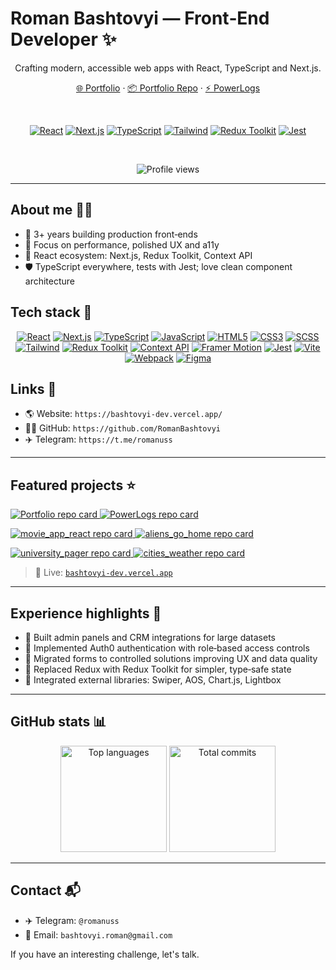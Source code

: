 # Roman Bashtovyi — Front‑End Developer ✨

<div align="center">

Crafting modern, accessible web apps with React, TypeScript and Next.js.

[🌐 Portfolio](https://bashtovyi-dev.vercel.app/) · [📦 Portfolio Repo](https://github.com/RomanBashtovyi/Bashtovyi-Frontend-Portfolio) · [⚡ PowerLogs](https://github.com/RomanBashtovyi/PowerLogs)

<br />

<!-- Tech badges headline row -->

<a href="https://react.dev"><img src="https://img.shields.io/badge/React-20232A?style=for-the-badge&logo=react&logoColor=61DAFB" alt="React" /></a>
<a href="https://nextjs.org"><img src="https://img.shields.io/badge/Next.js-000000?style=for-the-badge&logo=nextdotjs&logoColor=white" alt="Next.js" /></a>
<a href="https://www.typescriptlang.org/"><img src="https://img.shields.io/badge/TypeScript-3178C6?style=for-the-badge&logo=typescript&logoColor=white" alt="TypeScript" /></a>
<a href="https://tailwindcss.com/"><img src="https://img.shields.io/badge/Tailwind-06B6D4?style=for-the-badge&logo=tailwindcss&logoColor=white" alt="Tailwind" /></a>
<a href="https://redux-toolkit.js.org/"><img src="https://img.shields.io/badge/Redux%20Toolkit-764ABC?style=for-the-badge&logo=redux&logoColor=white" alt="Redux Toolkit" /></a>
<a href="https://jestjs.io/"><img src="https://img.shields.io/badge/Jest-C21325?style=for-the-badge&logo=jest&logoColor=white" alt="Jest" /></a>

<br />

![Profile views](https://komarev.com/ghpvc/?username=RomanBashtovyi&style=flat&color=0e75b6)

</div>

---

## About me 👨‍💻

- 🚀 3+ years building production front‑ends
- 🎯 Focus on performance, polished UX and a11y
- 🧩 React ecosystem: Next.js, Redux Toolkit, Context API
- 🛡️ TypeScript everywhere, tests with Jest; love clean component architecture

## Tech stack 🧰

<div align="center">

<!-- Tile-like badge grid (wrapped to multiple rows) -->

<a href="https://react.dev"><img src="https://img.shields.io/badge/React-20232A?style=flat-square&logo=react&logoColor=61DAFB" alt="React" /></a>
<a href="https://nextjs.org"><img src="https://img.shields.io/badge/Next.js-000000?style=flat-square&logo=nextdotjs&logoColor=white" alt="Next.js" /></a>
<a href="https://www.typescriptlang.org/"><img src="https://img.shields.io/badge/TypeScript-3178C6?style=flat-square&logo=typescript&logoColor=white" alt="TypeScript" /></a>
<a href="https://developer.mozilla.org/docs/Web/JavaScript"><img src="https://img.shields.io/badge/JavaScript-F7DF1E?style=flat-square&logo=javascript&logoColor=000" alt="JavaScript" /></a>
<a href="https://developer.mozilla.org/docs/Web/HTML"><img src="https://img.shields.io/badge/HTML5-E34F26?style=flat-square&logo=html5&logoColor=fff" alt="HTML5" /></a>
<a href="https://developer.mozilla.org/docs/Web/CSS"><img src="https://img.shields.io/badge/CSS3-1572B6?style=flat-square&logo=css3&logoColor=fff" alt="CSS3" /></a>
<a href="https://sass-lang.com/"><img src="https://img.shields.io/badge/SCSS-CC6699?style=flat-square&logo=sass&logoColor=fff" alt="SCSS" /></a>
<a href="https://tailwindcss.com/"><img src="https://img.shields.io/badge/Tailwind-06B6D4?style=flat-square&logo=tailwindcss&logoColor=fff" alt="Tailwind" /></a>
<a href="https://redux-toolkit.js.org/"><img src="https://img.shields.io/badge/Redux_Toolkit-764ABC?style=flat-square&logo=redux&logoColor=fff" alt="Redux Toolkit" /></a>
<a href="https://react.dev/reference/react/useContext"><img src="https://img.shields.io/badge/Context_API-20232A?style=flat-square&logo=react&logoColor=61DAFB" alt="Context API" /></a>
<a href="https://www.framer.com/motion/"><img src="https://img.shields.io/badge/Framer_Motion-0055FF?style=flat-square&logo=framer&logoColor=fff" alt="Framer Motion" /></a>
<a href="https://vitest.dev/"><img src="https://img.shields.io/badge/Jest-99424F?style=flat-square&logo=jest&logoColor=fff" alt="Jest" /></a>
<a href="https://vitejs.dev/"><img src="https://img.shields.io/badge/Vite-646CFF?style=flat-square&logo=vite&logoColor=fff" alt="Vite" /></a>
<a href="https://webpack.js.org/"><img src="https://img.shields.io/badge/Webpack-2B3A42?style=flat-square&logo=webpack&logoColor=8DD6F9" alt="Webpack" /></a>
<a href="https://www.figma.com/"><img src="https://img.shields.io/badge/Figma-1ABCFE?style=flat-square&logo=figma&logoColor=fff" alt="Figma" /></a>

</div>

## Links 🔗

- 🌎 Website: `https://bashtovyi-dev.vercel.app/`
- 🧑‍💻 GitHub: `https://github.com/RomanBashtovyi`
- ✈️ Telegram: `https://t.me/romanuss`

---

## Featured projects ⭐

<p align="left">
  <a href="https://github.com/RomanBashtovyi/Bashtovyi-Frontend-Portfolio">
    <img src="https://github-readme-stats.vercel.app/api/pin/?username=RomanBashtovyi&repo=Bashtovyi-Frontend-Portfolio&theme=tokyonight&hide_border=true" alt="Portfolio repo card" />
  </a>
  <a href="https://github.com/RomanBashtovyi/PowerLogs">
    <img src="https://github-readme-stats.vercel.app/api/pin/?username=RomanBashtovyi&repo=PowerLogs&theme=tokyonight&hide_border=true" alt="PowerLogs repo card" />
  </a>
</p>

<p align="left">
  <a href="https://github.com/RomanBashtovyi/movie_app_react">
    <img src="https://github-readme-stats.vercel.app/api/pin/?username=RomanBashtovyi&repo=movie_app_react&theme=tokyonight&hide_border=true" alt="movie_app_react repo card" />
  </a>
  <a href="https://github.com/RomanBashtovyi/aliens_go_home">
    <img src="https://github-readme-stats.vercel.app/api/pin/?username=RomanBashtovyi&repo=aliens_go_home&theme=tokyonight&hide_border=true" alt="aliens_go_home repo card" />
  </a>
</p>

<p align="left">
  <a href="https://github.com/RomanBashtovyi/university_pager">
    <img src="https://github-readme-stats.vercel.app/api/pin/?username=RomanBashtovyi&repo=university_pager&theme=tokyonight&hide_border=true" alt="university_pager repo card" />
  </a>
  <a href="https://github.com/RomanBashtovyi/cities_weather">
    <img src="https://github-readme-stats.vercel.app/api/pin/?username=RomanBashtovyi&repo=cities_weather&theme=tokyonight&hide_border=true" alt="cities_weather repo card" />
  </a>
</p>

> 🔴 Live: [`bashtovyi-dev.vercel.app`](https://bashtovyi-dev.vercel.app/)

---

## Experience highlights 📌

- 🧭 Built admin panels and CRM integrations for large datasets
- 🔐 Implemented Auth0 authentication with role‑based access controls
- 🧾 Migrated forms to controlled solutions improving UX and data quality
- 🧰 Replaced Redux with Redux Toolkit for simpler, type‑safe state
- 🧩 Integrated external libraries: Swiper, AOS, Chart.js, Lightbox

---

## GitHub stats 📊

<div align="center">

<!-- Keep only languages and a commits‑focused stats card -->
<img height="170" src="https://github-readme-stats.vercel.app/api/top-langs/?username=RomanBashtovyi&layout=compact&hide_title=true&theme=tokyonight&hide_border=true" alt="Top languages" />
<img height="170" src="https://github-readme-stats.vercel.app/api?username=RomanBashtovyi&hide_title=true&hide=stars,prs,issues,contribs&show_icons=false&include_all_commits=true&count_private=true&theme=tokyonight&hide_border=true&custom_title=Total%20Commits" alt="Total commits" />

</div>

---

## Contact 📬

- ✈️ Telegram: `@romanuss`
- 📧 Email: `bashtovyi.roman@gmail.com`

If you have an interesting challenge, let's talk.
